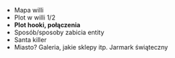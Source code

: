 - Mapa willi
- Plot w willi 1/2
- **Plot hooki, połączenia**
- Sposób/sposoby zabicia entity
- Santa killer
- Miasto? Galeria, jakie sklepy itp. Jarmark świąteczny